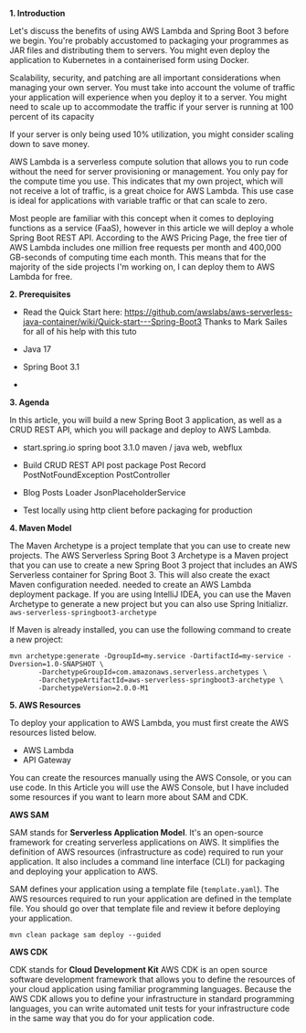 **1. Introduction**

Let's discuss the benefits of using AWS Lambda and Spring Boot 3 before we begin. You're probably accustomed to packaging your programmes as JAR files and distributing them to servers. You might even deploy the application to Kubernetes in a containerised form using Docker.

Scalability, security, and patching are all important considerations when managing your own server. You must take into account the volume of traffic your application will experience when you deploy it to a server. You might need to scale up to accommodate the traffic if your server is running at 100 percent of its capacity  

If your server is only being used 10% utilization, you might consider scaling down to save money.

AWS Lambda is a serverless compute solution that allows you to run code without the need for server provisioning or management. You only pay for the compute time you use. This indicates that my own project, which will not receive a lot of traffic, is a great choice for AWS Lambda. This use case is ideal for applications with variable traffic or that can scale to zero.


Most people are familiar with this concept when it comes to deploying functions as a service (FaaS), however in this article we will deploy a whole Spring Boot REST API. According to the AWS Pricing Page, the free tier of AWS Lambda includes one million free requests per month and 400,000 GB-seconds of computing time each month. This means that for the majority of the side projects I'm working on, I can deploy them to AWS Lambda for free.


**2. Prerequisites**

- Read the Quick Start here: https://github.com/awslabs/aws-serverless-java-container/wiki/Quick-start---Spring-Boot3
Thanks to Mark Sailes for all of his help with this tuto

- Java 17
- Spring Boot 3.1
- 


**3. Agenda**

In this article, you will build a new Spring Boot 3 application, as well as a CRUD REST API, which you will package and deploy to AWS Lambda.

- start.spring.io
spring boot 3.1.0
maven / java
web, webflux

- Build CRUD REST API
post package
Post Record
PostNotFoundException
PostController

- Blog Posts Loader
JsonPlaceholderService

- Test locally using http client before packaging for production


**4. Maven Model**

The Maven Archetype is a project template that you can use to create new projects. The AWS Serverless Spring Boot 3 Archetype is a Maven project that you can use to create a new Spring Boot 3 project that includes an AWS Serverless container for Spring Boot 3. This will also create the exact Maven configuration needed. needed to create an AWS Lambda deployment package. If you are using IntelliJ IDEA, you can use the Maven Archetype to generate a new project but you can also use Spring Initializr. `aws-serverless-springboot3-archetype`

If Maven is already installed, you can use the following command to create a new project:  

```
mvn archetype:generate -DgroupId=my.service -DartifactId=my-service -Dversion=1.0-SNAPSHOT \
       -DarchetypeGroupId=com.amazonaws.serverless.archetypes \
       -DarchetypeArtifactId=aws-serverless-springboot3-archetype \
       -DarchetypeVersion=2.0.0-M1

```


**5. AWS Resources**

To deploy your application to AWS Lambda, you must first create the AWS resources listed below.

- AWS Lambda
- API Gateway

You can create the resources manually using the AWS Console, or you can use code. In this Article you will use the AWS Console, but I have included some resources if you want to learn more about SAM and CDK.

**AWS SAM**

SAM stands for **Serverless Application Model**. It's an open-source framework for creating serverless applications on AWS. It simplifies the definition of AWS resources (infrastructure as code) required to run your application. It also includes a command line interface (CLI) for packaging and deploying your application to AWS.


SAM defines your application using a template file (`template.yaml`). The AWS resources required to run your application are defined in the template file. You should go over that template file and review it before deploying your application.

`mvn clean package sam deploy --guided`

**AWS CDK**

CDK stands for **Cloud Development Kit** 
AWS CDK is an open source software development framework that allows you to define the resources of your cloud application using familiar programming languages. Because the AWS CDK allows you to define your infrastructure in standard programming languages, you can write automated unit tests for your infrastructure code in the same way that you do for your application code.
